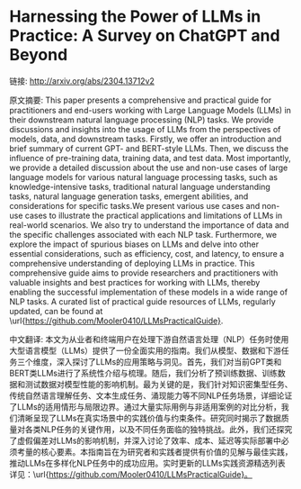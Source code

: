 # Harnessing the Power of LLMs in Practice: A Survey on ChatGPT and Beyond

链接: http://arxiv.org/abs/2304.13712v2

原文摘要:
This paper presents a comprehensive and practical guide for practitioners and
end-users working with Large Language Models (LLMs) in their downstream natural
language processing (NLP) tasks. We provide discussions and insights into the
usage of LLMs from the perspectives of models, data, and downstream tasks.
Firstly, we offer an introduction and brief summary of current GPT- and
BERT-style LLMs. Then, we discuss the influence of pre-training data, training
data, and test data. Most importantly, we provide a detailed discussion about
the use and non-use cases of large language models for various natural language
processing tasks, such as knowledge-intensive tasks, traditional natural
language understanding tasks, natural language generation tasks, emergent
abilities, and considerations for specific tasks.We present various use cases
and non-use cases to illustrate the practical applications and limitations of
LLMs in real-world scenarios. We also try to understand the importance of data
and the specific challenges associated with each NLP task. Furthermore, we
explore the impact of spurious biases on LLMs and delve into other essential
considerations, such as efficiency, cost, and latency, to ensure a
comprehensive understanding of deploying LLMs in practice. This comprehensive
guide aims to provide researchers and practitioners with valuable insights and
best practices for working with LLMs, thereby enabling the successful
implementation of these models in a wide range of NLP tasks. A curated list of
practical guide resources of LLMs, regularly updated, can be found at
\url{https://github.com/Mooler0410/LLMsPracticalGuide}.

中文翻译:
本文为从业者和终端用户在处理下游自然语言处理（NLP）任务时使用大型语言模型（LLMs）提供了一份全面实用的指南。我们从模型、数据和下游任务三个维度，深入探讨了LLMs的应用策略与洞见。首先，我们对当前GPT类和BERT类LLMs进行了系统性介绍与梳理。随后，我们分析了预训练数据、训练数据和测试数据对模型性能的影响机制。最为关键的是，我们针对知识密集型任务、传统自然语言理解任务、文本生成任务、涌现能力等不同NLP任务场景，详细论证了LLMs的适用情形与局限边界。通过大量实际用例与非适用案例的对比分析，我们清晰呈现了LLMs在真实场景中的实践价值与约束条件。研究同时揭示了数据质量对各类NLP任务的关键作用，以及不同任务面临的独特挑战。此外，我们还探究了虚假偏差对LLMs的影响机制，并深入讨论了效率、成本、延迟等实际部署中必须考量的核心要素。本指南旨在为研究者和实践者提供有价值的见解与最佳实践，推动LLMs在多样化NLP任务中的成功应用。实时更新的LLMs实践资源精选列表详见：\url{https://github.com/Mooler0410/LLMsPracticalGuide}。
